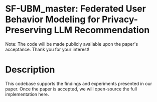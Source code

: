 # SF-UBM_master: Federated User Behavior Modeling for Privacy-Preserving LLM Recommendation

Note: The code will be made publicly available upon the paper's acceptance.
Thank you for your interest!

# Description
This codebase supports the findings and experiments presented in our paper. Once the paper is accepted, we will open-source the full implementation here.
